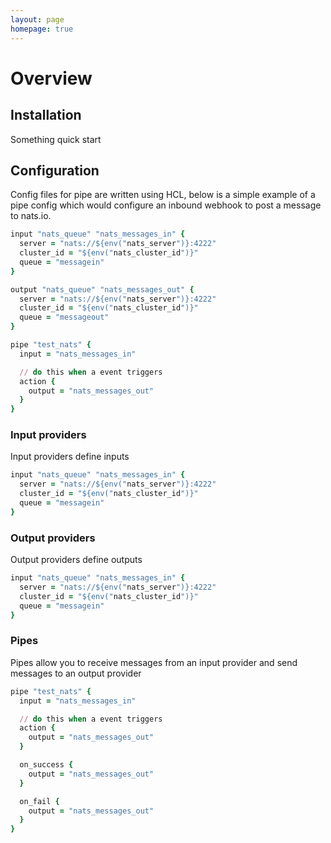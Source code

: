 ```yaml
---
layout: page
homepage: true
---
```


# Overview

## Installation
Something quick start

## Configuration
Config files for pipe are written using HCL, below is a simple example of a pipe config which would configure an inbound webhook to post a message to nats.io.

```ruby
input "nats_queue" "nats_messages_in" {
  server = "nats://${env("nats_server")}:4222"
  cluster_id = "${env("nats_cluster_id")}"
  queue = "messagein"
}

output "nats_queue" "nats_messages_out" {
  server = "nats://${env("nats_server")}:4222"
  cluster_id = "${env("nats_cluster_id")}"
  queue = "messageout"
}

pipe "test_nats" {
  input = "nats_messages_in"

  // do this when a event triggers
  action {
    output = "nats_messages_out"
  }
}
```

### Input providers
Input providers define inputs 

```ruby
input "nats_queue" "nats_messages_in" {
  server = "nats://${env("nats_server")}:4222"
  cluster_id = "${env("nats_cluster_id")}"
  queue = "messagein"
}

```

### Output providers
Output providers define outputs

```ruby
input "nats_queue" "nats_messages_in" {
  server = "nats://${env("nats_server")}:4222"
  cluster_id = "${env("nats_cluster_id")}"
  queue = "messagein"
}
```

### Pipes
Pipes allow you to receive messages from an input provider and send messages to an output provider

```ruby
pipe "test_nats" {
  input = "nats_messages_in"

  // do this when a event triggers
  action {
    output = "nats_messages_out"
  }

  on_success {
    output = "nats_messages_out"
  }

  on_fail {
    output = "nats_messages_out"
  }
}
```
